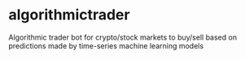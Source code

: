 # algorithmictrader
Algorithmic trader bot for crypto/stock markets to buy/sell based on predictions made by time-series machine learning models
